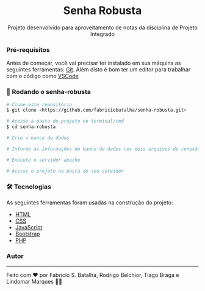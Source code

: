 <h1 align="center"> Senha Robusta </h1>
<p align="center"> Projeto desenvolvido para aproveitamento de notas da disciplina de Projeto Integrado </p>

### Pré-requisitos

Antes de começar, você vai precisar ter instalado em sua máquina as seguintes ferramentas:
[Git](https://git-scm.com). 
Além disto é bom ter um editor para trabalhar com o código como [VSCode](https://code.visualstudio.com/)

### 🎲 Rodando o senha-robusta

```bash
# Clone este repositório
$ git clone <https://github.com/fabriciobatalha/senha-robusta.git>

# Acesse a pasta do projeto no terminal/cmd
$ cd senha-robusta

# Crie o banco de dados

# Informe as informações do banco de dados nos dois arquivos de conexão do projeto que se encontram em "rotinas/" e "dash/rotinas/"

# Execute o servidor apache

# Acesse o projeto na pasta do seu servidor
```

### 🛠 Tecnologias

As seguintes ferramentas foram usadas na construção do projeto:

- [HTML](https://www.w3schools.com/html/)
- [CSS](https://www.w3schools.com/css/)
- [JavaScript](https://www.javascript.com/)
- [Bootstrap](https://getbootstrap.com/)
- [PHP](https://www.php.net/)

### Autor
---

Feito com ❤️ por Fabrício S. Batalha, Rodrigo Belchior, Tiago Braga e Lindomar Marques 👋🏽

